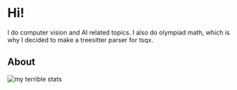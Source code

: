 # Hi!

I do computer vision and AI related topics.
I also do olympiad math, which is why
I decided to make a treesitter parser for tsqx.

## About

![my terrible stats](https://github-readme-stats.vercel.app/api?username=extouchtriangle&theme=tokyonight&show_icons=true&hide_border=true&count_private=true)
